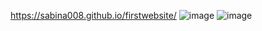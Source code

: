 https://sabina008.github.io/firstwebsite/
![image](https://user-images.githubusercontent.com/90408079/133269862-ee3bb07c-43d3-4b3c-b152-45cb3c4ce706.png)
![image](https://user-images.githubusercontent.com/90408079/133269881-fd775e6b-cd22-4ff3-839f-59c2523e929f.png)
